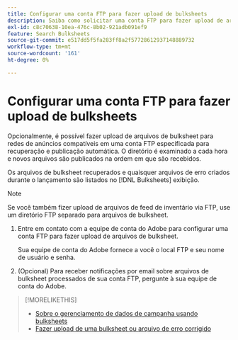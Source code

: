 ```yaml
---
title: Configurar uma conta FTP para fazer upload de bulksheets
description: Saiba como solicitar uma conta FTP para fazer upload de arquivos de bulksheet.
exl-id: c8c70638-10ea-476c-8b02-921adb091ef9
feature: Search Bulksheets
source-git-commit: e517dd5f5fa283ff8a2f57728612937148889732
workflow-type: tm+mt
source-wordcount: '161'
ht-degree: 0%

---
```


# Configurar uma conta FTP para fazer upload de bulksheets

Opcionalmente, é possível fazer upload de arquivos de bulksheet para redes de anúncios compatíveis em uma conta FTP especificada para recuperação e publicação automática. O diretório é examinado a cada hora e novos arquivos são publicados na ordem em que são recebidos.

Os arquivos de bulksheet recuperados e quaisquer arquivos de erro criados durante o lançamento são listados no [!DNL Bulksheets] exibição.

>[!NOTE]
>
>Se você também fizer upload de arquivos de feed de inventário via FTP, use um diretório FTP separado para arquivos de bulksheet.

1. Entre em contato com a equipe de conta do Adobe para configurar uma conta FTP para fazer upload de arquivos de bulksheet.

   Sua equipe de conta do Adobe fornece a você o local FTP e seu nome de usuário e senha.

1. (Opcional) Para receber notificações por email sobre arquivos de bulksheet processados de sua conta FTP, pergunte à sua equipe de conta do Adobe.

>[!MORELIKETHIS]
>
>* [Sobre o gerenciamento de dados de campanha usando bulksheets](bulksheet-about.md)
>* [Fazer upload de uma bulksheet ou arquivo de erro corrigido](bulksheet-upload.md)
